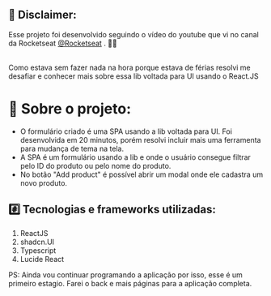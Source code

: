 <h2>📢 Disclaimer:</h2>
Esse projeto foi desenvolvido seguindo o vídeo do youtube que vi no canal da Rocketseat <a href="https://www.youtube.com/watch?v=er_QPBldsXE&t=602s">@Rocketseat</a> . 🚀🚀<br><br>

Como estava sem fazer nada na hora porque estava de férias resolvi me desafiar e conhecer mais sobre essa lib voltada para UI usando o React.JS 

<h1>📝 Sobre o projeto:</h1>

<ul>
  <li>O formulário criado é uma SPA usando a lib voltada para UI. Foi desenvolvida em 20 minutos, porém resolvi incluir mais uma ferramenta para mudança de tema na tela.</li>
  <li>A SPA é um formulário usando a lib e onde o usuário consegue filtrar pelo ID do produto ou pelo nome do produto.</li>
  <li>No botão "Add product" é possível abrir um modal onde ele cadastra um novo produto.</li>
</ul>

<h2>#️⃣ Tecnologias e frameworks utilizadas:</h2>
<ol>
  <li>ReactJS</li>
  <li>shadcn.UI</li>
  <li>Typescript</li>
  <li>Lucide React</li>
</ol>

PS: Ainda vou continuar programando a aplicação por isso, esse é um primeiro estagio. Farei o back e mais páginas para a aplicação completa.  
